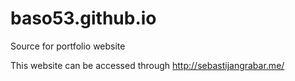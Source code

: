 # baso53.github.io
Source for portfolio website

This website can be accessed through http://sebastijangrabar.me/
